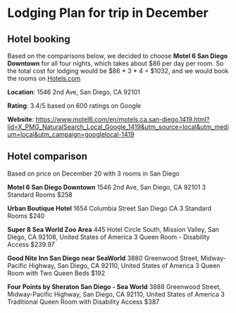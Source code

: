 Lodging Plan for trip in December
===================

Hotel booking
-------------

Based on the comparisons below, we decided to choose **Motel 6 San Diego Downtown** for all four nights, which takes about $86 per day per room. So the total cost for lodging would be $86 * 3 * 4 = $1032, and we would book the rooms on [Hotels.com](https://www.hotels.com/ho451039/?q-check-out=2017-09-25&FPQ=2&q-check-in=2017-09-24&WOE=1&WOD=7&q-room-0-children=0&pa=1&tab=description&JHR=1&q-room-0-adults=2&YGF=3&MGT=1&ZSX=0&SYE=3)

**Location**: 1546 2nd Ave, San Diego, CA 92101

**Rating**: 3.4/5 based on 600 ratings on Google

**Website**: https://www.motel6.com/en/motels.ca.san-diego.1419.html?lid=X_PMG_NaturalSearch_Local_Google_1419&utm_source=local&utm_medium=local&utm_campaign=googlelocal-1419



Hotel comparison
-------------

Based on price on December 20 with 3 rooms in San Diego

**Motel 6 San Diego Downtown**
1546 2nd Ave, San Diego, CA 92101
3 Standard Rooms $258

**Urban Boutique Hotel**
1654 Columbia Street San Diego CA
3 Standard Rooms $240

**Super 8 Sea World Zoo Area**
445 Hotel Circle South, Mission Valley, San Diego, CA 92108, United States of America
3 Queen Room - Disability Access	$239.97

**Good Nite Inn San Diego near SeaWorld**
3880 Greenwood Street, Midway-Pacific Highway, San Diego, CA 92110, United States of America
3 Queen Room with Two Queen Beds	$192

**Four Points by Sheraton San Diego - Sea World**
3888 Greenwood Street, Midway-Pacific Highway, San Diego, CA 92110, United States of America
3 Traditional Queen Room with Disability Access	$387

